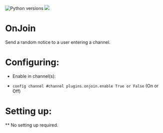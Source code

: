 ![Python versions](https://img.shields.io/badge/Python-version-blue) ![](https://img.shields.io/badge/3.6%2C%203.7%2C%203.8%2C%203.9-blue.svg)

OnJoin
===========

Send a random notice to a user entering a channel.

Configuring:
===========

* Enable in channel(s):

* `config channel #channel plugins.onjoin.enable True or False` (On or Off)

Setting up:
==========

** No setting up required.
